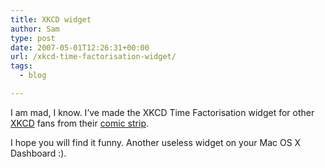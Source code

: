 ```yaml
---
title: XKCD widget
author: Sam
type: post
date: 2007-05-01T12:26:31+00:00
url: /xkcd-time-factorisation-widget/
tags:
  - blog

---
```

I am mad, I know. I&#8217;ve made the XKCD Time Factorisation widget for other [XKCD][1] fans from their [comic strip][2].

I hope you will find it funny. Another useless widget on your Mac OS X Dashboard :).


 [1]: http://xkcd.com/
 [2]: http://www.xkcd.com/c247.html
